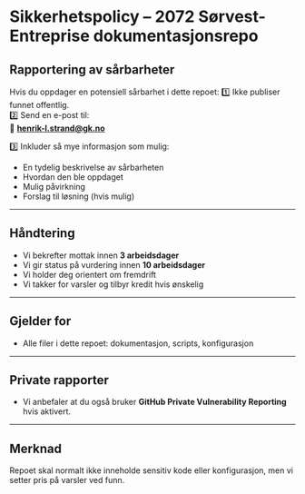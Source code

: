 # Sikkerhetspolicy – 2072 Sørvest-Entreprise dokumentasjonsrepo

## Rapportering av sårbarheter
Hvis du oppdager en potensiell sårbarhet i dette repoet:
1️⃣ Ikke publiser funnet offentlig.  
2️⃣ Send en e-post til:  
📧 **henrik-l.strand@gk.no**

3️⃣ Inkluder så mye informasjon som mulig:
- En tydelig beskrivelse av sårbarheten
- Hvordan den ble oppdaget
- Mulig påvirkning
- Forslag til løsning (hvis mulig)

---

## Håndtering
- Vi bekrefter mottak innen **3 arbeidsdager**
- Vi gir status på vurdering innen **10 arbeidsdager**
- Vi holder deg orientert om fremdrift
- Vi takker for varsler og tilbyr kredit hvis ønskelig

---

## Gjelder for
- Alle filer i dette repoet: dokumentasjon, scripts, konfigurasjon

---

## Private rapporter
- Vi anbefaler at du også bruker **GitHub Private Vulnerability Reporting** hvis aktivert.

---

## Merknad
Repoet skal normalt ikke inneholde sensitiv kode eller konfigurasjon, men vi setter pris på varsler ved funn.
